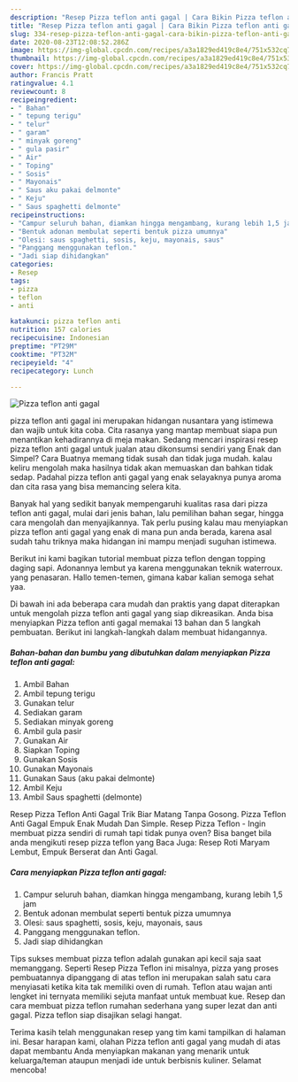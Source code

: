 ```yaml
---
description: "Resep Pizza teflon anti gagal | Cara Bikin Pizza teflon anti gagal Yang Enak dan Simpel"
title: "Resep Pizza teflon anti gagal | Cara Bikin Pizza teflon anti gagal Yang Enak dan Simpel"
slug: 334-resep-pizza-teflon-anti-gagal-cara-bikin-pizza-teflon-anti-gagal-yang-enak-dan-simpel
date: 2020-08-23T12:08:52.286Z
image: https://img-global.cpcdn.com/recipes/a3a1829ed419c8e4/751x532cq70/pizza-teflon-anti-gagal-foto-resep-utama.jpg
thumbnail: https://img-global.cpcdn.com/recipes/a3a1829ed419c8e4/751x532cq70/pizza-teflon-anti-gagal-foto-resep-utama.jpg
cover: https://img-global.cpcdn.com/recipes/a3a1829ed419c8e4/751x532cq70/pizza-teflon-anti-gagal-foto-resep-utama.jpg
author: Francis Pratt
ratingvalue: 4.1
reviewcount: 8
recipeingredient:
- " Bahan"
- " tepung terigu"
- " telur"
- " garam"
- " minyak goreng"
- " gula pasir"
- " Air"
- " Toping"
- " Sosis"
- " Mayonais"
- " Saus aku pakai delmonte"
- " Keju"
- " Saus spaghetti delmonte"
recipeinstructions:
- "Campur seluruh bahan, diamkan hingga mengambang, kurang lebih 1,5 jam"
- "Bentuk adonan membulat seperti bentuk pizza umumnya"
- "Olesi: saus spaghetti, sosis, keju, mayonais, saus"
- "Panggang menggunakan teflon."
- "Jadi siap dihidangkan"
categories:
- Resep
tags:
- pizza
- teflon
- anti

katakunci: pizza teflon anti 
nutrition: 157 calories
recipecuisine: Indonesian
preptime: "PT29M"
cooktime: "PT32M"
recipeyield: "4"
recipecategory: Lunch

---
```



![Pizza teflon anti gagal](https://img-global.cpcdn.com/recipes/a3a1829ed419c8e4/751x532cq70/pizza-teflon-anti-gagal-foto-resep-utama.jpg)


pizza teflon anti gagal ini merupakan hidangan nusantara yang istimewa dan wajib untuk kita coba. Cita rasanya yang mantap membuat siapa pun menantikan kehadirannya di meja makan.
Sedang mencari inspirasi resep pizza teflon anti gagal untuk jualan atau dikonsumsi sendiri yang Enak dan Simpel? Cara Buatnya memang tidak susah dan tidak juga mudah. kalau keliru mengolah maka hasilnya tidak akan memuaskan dan bahkan tidak sedap. Padahal pizza teflon anti gagal yang enak selayaknya punya aroma dan cita rasa yang bisa memancing selera kita.

Banyak hal yang sedikit banyak mempengaruhi kualitas rasa dari pizza teflon anti gagal, mulai dari jenis bahan, lalu pemilihan bahan segar, hingga cara mengolah dan menyajikannya. Tak perlu pusing kalau mau menyiapkan pizza teflon anti gagal yang enak di mana pun anda berada, karena asal sudah tahu triknya maka hidangan ini mampu menjadi suguhan istimewa.

Berikut ini kami bagikan tutorial membuat pizza teflon dengan topping daging sapi. Adonannya lembut ya karena menggunakan teknik waterroux. yang penasaran. Hallo temen-temen, gimana kabar kalian semoga sehat yaa.


Di bawah ini ada beberapa cara mudah dan praktis yang dapat diterapkan untuk mengolah pizza teflon anti gagal yang siap dikreasikan. Anda bisa menyiapkan Pizza teflon anti gagal memakai 13 bahan dan 5 langkah pembuatan. Berikut ini langkah-langkah dalam membuat hidangannya.

<!--inarticleads1-->

##### Bahan-bahan dan bumbu yang dibutuhkan dalam menyiapkan Pizza teflon anti gagal:

1. Ambil  Bahan
1. Ambil  tepung terigu
1. Gunakan  telur
1. Sediakan  garam
1. Sediakan  minyak goreng
1. Ambil  gula pasir
1. Gunakan  Air
1. Siapkan  Toping
1. Gunakan  Sosis
1. Gunakan  Mayonais
1. Gunakan  Saus (aku pakai delmonte)
1. Ambil  Keju
1. Ambil  Saus spaghetti (delmonte)


Resep Pizza Teflon Anti Gagal Trik Biar Matang Tanpa Gosong. Pizza Teflon Anti Gagal Empuk Enak Mudah Dan Simple. Resep Pizza Teflon - Ingin membuat pizza sendiri di rumah tapi tidak punya oven? Bisa banget bila anda mengikuti resep pizza teflon yang Baca Juga: Resep Roti Maryam Lembut, Empuk Berserat dan Anti Gagal. 

<!--inarticleads2-->

##### Cara menyiapkan Pizza teflon anti gagal:

1. Campur seluruh bahan, diamkan hingga mengambang, kurang lebih 1,5 jam
1. Bentuk adonan membulat seperti bentuk pizza umumnya
1. Olesi: saus spaghetti, sosis, keju, mayonais, saus
1. Panggang menggunakan teflon.
1. Jadi siap dihidangkan


Tips sukses membuat pizza teflon adalah gunakan api kecil saja saat memanggang. Seperti Resep Pizza Teflon ini misalnya, pizza yang proses pembuatannya dipanggang di atas teflon ini merupakan salah satu cara menyiasati ketika kita tak memiliki oven di rumah. Teflon atau wajan anti lengket ini ternyata memiliki sejuta manfaat untuk membuat kue. Resep dan cara membuat pizza teflon rumahan sederhana yang super lezat dan anti gagal. Pizza teflon siap disajikan selagi hangat. 

Terima kasih telah menggunakan resep yang tim kami tampilkan di halaman ini. Besar harapan kami, olahan Pizza teflon anti gagal yang mudah di atas dapat membantu Anda menyiapkan makanan yang menarik untuk keluarga/teman ataupun menjadi ide untuk berbisnis kuliner. Selamat mencoba!
